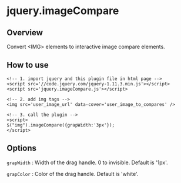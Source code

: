 # jquery.imageCompare

## Overview

Convert &lt;IMG> elements to interactive image compare elements.

## How to use

```
<!-- 1. import jquery and this plugin file in html page -->
<script src='//code.jquery.com/jquery-1.11.3.min.js'></script>
<script src='jquery.imageCompare.js'></script>

<!-- 2. add img tags -->
<img src='user_image_url' data-cover='user_image_to_compares' />

<!-- 3. call the plugin -->
<script>
$("img").imageCompare({grapWidth:'3px'});
</script>
```

## Options

`grapWidth` : Width of the drag handle. 0 to invisible. Default is '1px'.

`grapColor` : Color of the drag handle. Default is 'white'.

